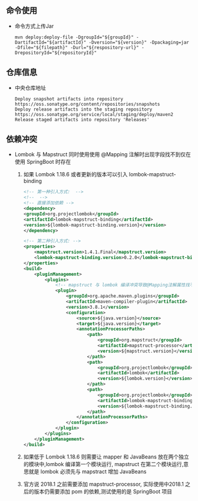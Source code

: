
## 命令使用
* 命令方式上传Jar

  ```
  mvn deploy:deploy-file -DgroupId="${groupId}" -DartifactId="${artifactId}" -Dversion="${version}" -Dpackaging=jar -Dfile="${filepath}" -Durl="${respository-url}" -DrepositoryId="${repositoryId}"
  ```
## 仓库信息
* 中央仓库地址

  ```
  Deploy snapshot artifacts into repository https://oss.sonatype.org/content/repositories/snapshots
  Deploy release artifacts into the staging repository https://oss.sonatype.org/service/local/staging/deploy/maven2
  Release staged artifacts into repository 'Releases'
  ```
## 依赖冲突
* Lombok 与 Mapstruct 同时使用使用 @Mapping 注解时出现字段找不到仅在使用 SpringBoot 时存在
  1. 如果 Lombok 1.18.6 或者更新的版本可以引入 lombok-mapstruct-binding
    
      ```xml
      <!-- 第一种引入方式:  -->
      <!--  -->
      <!-- 直接添加依赖 -->
      <dependency>
      <groupId>org.projectlombok</groupId>
      <artifactId>lombok-mapstruct-binding</artifactId>
      <version>${lombok-mapstruct-binding.version}</version>
      </dependency>

      <!-- 第二种引入方式: -->
      <properties>
          <mapstruct.version>1.4.1.Final</mapstruct.version>
          <lombok-mapstruct-binding.version>0.2.0</lombok-mapstruct-binding.version>
      </properties>
      <build>
          <pluginManagement>
              <plugins>
                  <!-- mapstruct 与 lombok 编译冲突导致@Mapping注解属性找不到 需要添加插件   -->
                  <plugin>
                      <groupId>org.apache.maven.plugins</groupId>
                      <artifactId>maven-compiler-plugin</artifactId>
                      <version>3.8.1</version>
                      <configuration>
                          <source>${java.version}</source>
                          <target>${java.version}</target>
                          <annotationProcessorPaths>
                              <path>
                                  <groupId>org.mapstruct</groupId>
                                  <artifactId>mapstruct-processor</artifactId>
                                  <version>${mapstruct.version}</version>
                              </path>
                              <path>
                                  <groupId>org.projectlombok</groupId>
                                  <artifactId>lombok</artifactId>
                                  <version>${lombok.version}</version>
                              </path>
                              <path>
                                  <groupId>org.projectlombok</groupId>
                                  <artifactId>lombok-mapstruct-binding</artifactId>
                                  <version>${lombok-mapstruct-binding.version}</version>
                              </path>
                          </annotationProcessorPaths>
                      </configuration>
                  </plugin>
              </plugins>
          </pluginManagement>
      </build>
      ```
  2. 如果低于 Lombok 1.18.6 则需要让 mapper 和 JavaBeans 放在两个独立的模块中,lombok 编译第一个模块运行, mapstruct 在第二个模块运行,意思就是 lombok 必须先与 mapstract 增加 JavaBeans
  3. 官方说 2018.1 之前需要添加 mapstruct-processor, 实际使用中2018.1 之后的版本仍需要添加 pom 的依赖,测试使用的是 SpringBoot 项目
